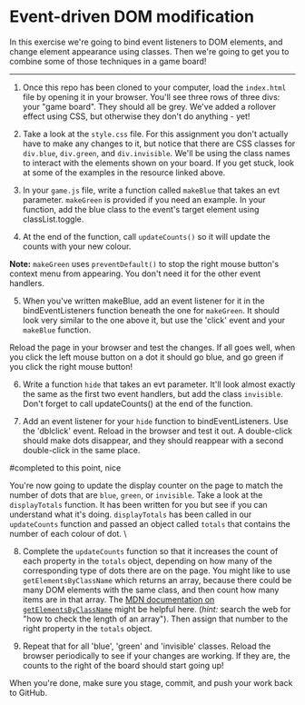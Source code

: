 # Event-driven DOM modification

In this exercise we're going to bind event listeners to DOM elements, and change element appearance using classes. Then we're going to get you to combine some of those techniques in a game board!

---

1. Once this repo has been cloned to your computer, load the `index.html` file by opening it in your browser. You'll see three rows of three divs: your "game board". They should all be grey. We've added a rollover effect using CSS, but otherwise they don't do anything - yet!

2. Take a look at the `style.css` file. For this assignment you don't actually have to make any changes to it, but notice that there are CSS classes for `div.blue`, `div.green`, and `div.invisible`. We'll be using the class names to interact with the elements shown on your board. If you get stuck, look at some of the examples in the resource linked above.

3.  In your `game.js` file, write a function called `makeBlue` that takes an evt parameter. `makeGreen` is provided if you need an example. In your function, add the blue class to the event's target element using classList.toggle.

4. At the end of the function, call `updateCounts()` so it will update the counts with your new colour.

**Note:** `makeGreen` uses `preventDefault()` to stop the right mouse button's context menu from appearing. You don't need it for the other event handlers.

5. When you've written makeBlue, add an event listener for it in the bindEventListeners function beneath the one for `makeGreen`. It should look very similar to the one above it, but use the 'click' event and your `makeBlue` function.

Reload the page in your browser and test the changes. If all goes well, when you click the left mouse button on a dot it should go blue, and go green if you click the right mouse button!

6. Write a function `hide` that takes an evt parameter. It'll look almost exactly the same as the first two event handlers, but add the class `invisible`. Don't forget to call updateCounts() at the end of the function.

7. Add an event listener for your `hide` function to bindEventListeners. Use the 'dblclick' event. Reload in the browser and test it out. A double-click should make dots disappear, and they should reappear with a second double-click in the same place.

#completed to this point, nice

You're now going to update the display counter on the page to match the number of dots that are `blue`, `green`, or `invisible`. Take a look at the `displayTotals` function. It has been written for you but see if you can understand what it's doing.  `displayTotals` has been called in our `updateCounts` function and passed an object called `totals` that contains the number of each colour of dot. \

8. Complete the `updateCounts` function so that it increases the count of each property in the `totals` object, depending on how many of the corresponding type of dots there are on the page. You might like to use `getElementsByClassName` which returns an array, because there could be many DOM elements with the same class, and then count how many items are in that array. The [MDN documentation on `getElementsByClassName`](https://developer.mozilla.org/en-US/docs/Web/API/Document/getElementsByClassName) might be helpful here. (_hint:_ search the web for "how to check the length of an array"). Then assign that number to the right property in the `totals` object. 
 
9. Repeat that for all 'blue', 'green' and 'invisible' classes. Reload the browser periodically to see if your changes are working. If they are, the counts to the right of the board should start going up!

When you're done, make sure you stage, commit, and push your work back to GitHub.
